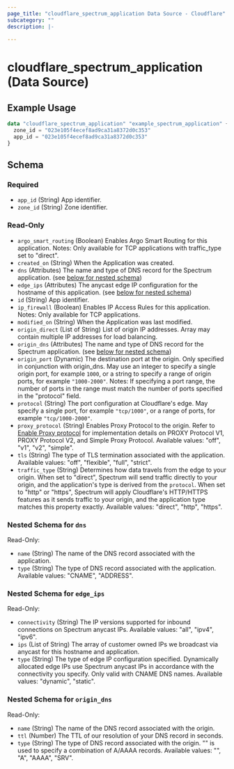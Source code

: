 ```yaml
---
page_title: "cloudflare_spectrum_application Data Source - Cloudflare"
subcategory: ""
description: |-
  
---
```


# cloudflare_spectrum_application (Data Source)



## Example Usage

```terraform
data "cloudflare_spectrum_application" "example_spectrum_application" {
  zone_id = "023e105f4ecef8ad9ca31a8372d0c353"
  app_id = "023e105f4ecef8ad9ca31a8372d0c353"
}
```

<!-- schema generated by tfplugindocs -->
## Schema

### Required

- `app_id` (String) App identifier.
- `zone_id` (String) Zone identifier.

### Read-Only

- `argo_smart_routing` (Boolean) Enables Argo Smart Routing for this application.
Notes: Only available for TCP applications with traffic_type set to "direct".
- `created_on` (String) When the Application was created.
- `dns` (Attributes) The name and type of DNS record for the Spectrum application. (see [below for nested schema](#nestedatt--dns))
- `edge_ips` (Attributes) The anycast edge IP configuration for the hostname of this application. (see [below for nested schema](#nestedatt--edge_ips))
- `id` (String) App identifier.
- `ip_firewall` (Boolean) Enables IP Access Rules for this application.
Notes: Only available for TCP applications.
- `modified_on` (String) When the Application was last modified.
- `origin_direct` (List of String) List of origin IP addresses. Array may contain multiple IP addresses for load balancing.
- `origin_dns` (Attributes) The name and type of DNS record for the Spectrum application. (see [below for nested schema](#nestedatt--origin_dns))
- `origin_port` (Dynamic) The destination port at the origin. Only specified in conjunction with origin_dns. May use an integer to specify a single origin port, for example `1000`, or a string to specify a range of origin ports, for example `"1000-2000"`.
Notes: If specifying a port range, the number of ports in the range must match the number of ports specified in the "protocol" field.
- `protocol` (String) The port configuration at Cloudflare's edge. May specify a single port, for example `"tcp/1000"`, or a range of ports, for example `"tcp/1000-2000"`.
- `proxy_protocol` (String) Enables Proxy Protocol to the origin. Refer to [Enable Proxy protocol](https://developers.cloudflare.com/spectrum/getting-started/proxy-protocol/) for implementation details on PROXY Protocol V1, PROXY Protocol V2, and Simple Proxy Protocol.
Available values: "off", "v1", "v2", "simple".
- `tls` (String) The type of TLS termination associated with the application.
Available values: "off", "flexible", "full", "strict".
- `traffic_type` (String) Determines how data travels from the edge to your origin. When set to "direct", Spectrum will send traffic directly to your origin, and the application's type is derived from the `protocol`. When set to "http" or "https", Spectrum will apply Cloudflare's HTTP/HTTPS features as it sends traffic to your origin, and the application type matches this property exactly.
Available values: "direct", "http", "https".

<a id="nestedatt--dns"></a>
### Nested Schema for `dns`

Read-Only:

- `name` (String) The name of the DNS record associated with the application.
- `type` (String) The type of DNS record associated with the application.
Available values: "CNAME", "ADDRESS".


<a id="nestedatt--edge_ips"></a>
### Nested Schema for `edge_ips`

Read-Only:

- `connectivity` (String) The IP versions supported for inbound connections on Spectrum anycast IPs.
Available values: "all", "ipv4", "ipv6".
- `ips` (List of String) The array of customer owned IPs we broadcast via anycast for this hostname and application.
- `type` (String) The type of edge IP configuration specified. Dynamically allocated edge IPs use Spectrum anycast IPs in accordance with the connectivity you specify. Only valid with CNAME DNS names.
Available values: "dynamic", "static".


<a id="nestedatt--origin_dns"></a>
### Nested Schema for `origin_dns`

Read-Only:

- `name` (String) The name of the DNS record associated with the origin.
- `ttl` (Number) The TTL of our resolution of your DNS record in seconds.
- `type` (String) The type of DNS record associated with the origin. "" is used to specify a combination of A/AAAA records.
Available values: "", "A", "AAAA", "SRV".


